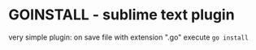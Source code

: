 # GOINSTALL - sublime text plugin
very simple plugin: on save file with extension ".go" execute `go install`


